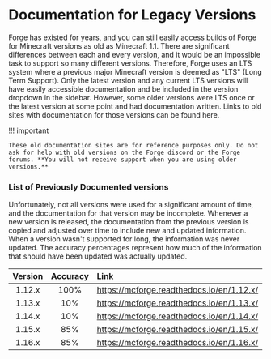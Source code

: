Documentation for Legacy Versions
=================================

Forge has existed for years, and you can still easily access builds of Forge for Minecraft versions as old as Minecraft 1.1. There are significant differences between each and every version, and it would be an impossible task to support so many different versions. Therefore, Forge uses an LTS system where a previous major Minecraft version is deemed as "LTS" (Long Term Support). Only the latest version and any current LTS versions will have easily accessible documentation and be included in the version dropdown in the sidebar. However, some older versions were LTS once or the latest version at some point and had documentation written. Links to old sites with documentation for those versions can be found here.

!!! important

    These old documentation sites are for reference purposes only. Do not ask for help with old versions on the Forge discord or the Forge forums. **You will not receive support when you are using older versions.**


### List of Previously Documented versions

Unfortunately, not all versions were used for a significant amount of time, and the documentation for that version may be incomplete. Whenever a new version is released, the documentation from the previous version is copied and adjusted over time to include new and updated information. When a version wasn't supported for long, the information was never updated. The accuracy percentages represent how much of the information that should have been updated was actually updated.

|    Version    |  Accuracy  |                  Link                     |
|:-------------:|:----------:|:------------------------------------------|
|    1.12.x     |   100%     | https://mcforge.readthedocs.io/en/1.12.x/ |
|    1.13.x     |    10%     | https://mcforge.readthedocs.io/en/1.13.x/ |
|    1.14.x     |    10%     | https://mcforge.readthedocs.io/en/1.14.x/ |
|    1.15.x     |    85%     | https://mcforge.readthedocs.io/en/1.15.x/ |
|    1.16.x     |    85%     | https://mcforge.readthedocs.io/en/1.16.x/ |
